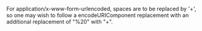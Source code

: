 For application/x-www-form-urlencoded, spaces are to be replaced by '+', so one may wish to follow a encodeURIComponent replacement with an additional replacement of "%20" with "+".
